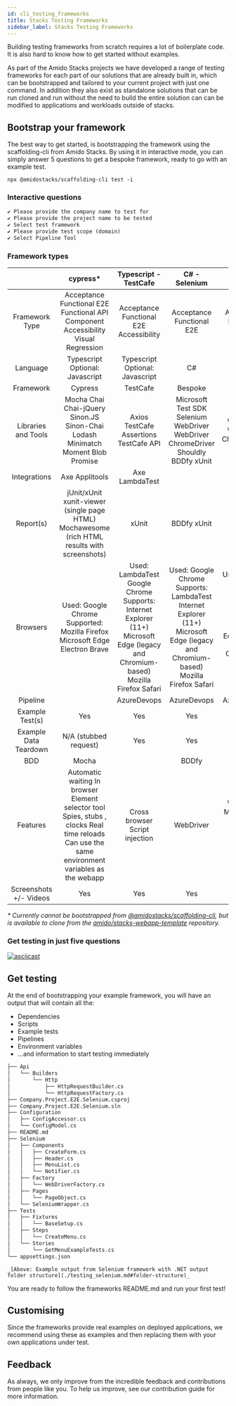 ```yaml
---
id: cli_testing_frameworks
title: Stacks Testing Frameworks
sidebar_label: Stacks Testing Frameworks
---
```


Building testing frameworks from scratch requires a lot of boilerplate code. It is also hard to know how to get started without examples.

As part of the Amido Stacks projects we have developed a range of testing frameworks for each part of our solutions that are already built in, which can be bootstrapped and tailored to your current project with just one command.
 In addition they also exist as standalone solutions that can be run cloned and run without the need to build the entire solution can can be modified to applications and workloads outside of stacks.

## Bootstrap your framework

The best way to get started, is bootstrapping the framework using the scaffolding-cli from Amido Stacks. By using it in interactive mode, you can simply answer 5 questions to get a bespoke framework, ready to go with an example test.

```npx @amidostacks/scaffolding-cli test -i```

### Interactive questions

```txt
✔ Please provide the company name to test for
✔ Please provide the project name to be tested
✔ Select test framework
✔ Please provide test scope (domain)
✔ Select Pipeline Tool
```

### Framework types

<!-- markdownlint-disable -->
|  | cypress* | Typescript - TestCafe | C# - Selenium | Java - Serenity | jest-sonar* |
|:-:|:-:|:-:|:-:|:-:|:-:|
| Framework Type | Acceptance Functional E2E Functional API Component Accessibility Visual Regression | Acceptance Functional E2E Accessibility | Acceptance Functional E2E | Acceptance Functional E2E | Unit  Component  Integration |
| Language | Typescript Optional: Javascript | Typescript Optional: Javascript | C# | Java | Typescript  Optional: Javascript |
| Framework | Cypress | TestCafe | Bespoke | Serenity | Jest |
| Libraries and Tools | Mocha Chai Chai-jQuery Sinon.JS Sinon-Chai Lodash Minimatch Moment Blob Promise | Axios TestCafe Assertions TestCafe API | Microsoft Test SDK Selenium WebDriver WebDriver ChromeDriver Shouldly BDDfy xUnit | Java SDK Selenium WebDriver WebDriver ChromeDriver Serenity JUnit | Jest Snapshot  @testing-library/react |
| Integrations | Axe Applitools | Axe LambdaTest |  |  | Sonar Scanner |
| Report(s) | jUnit/xUnit xunit-viewer (single page HTML) Mochawesome (rich HTML results with screenshots) | xUnit | BDDfy xUnit | Serenity reports | jUnit/xUnit  Cobertura, lcov (code coverage)  Sonar reporter |
| Browsers | Used: Google Chrome  Supported: Mozilla Firefox Microsoft Edge Electron Brave | Used: LambdaTest Google Chrome  Supports: Internet Explorer (11+) Microsoft Edge (legacy and Chromium-based) Mozilla Firefox Safari | Used: Google Chrome  Supports: LambdaTest Internet Explorer (11+) Microsoft Edge (legacy and Chromium-based) Mozilla Firefox Safari | Used: Google Chrome  Supports: Internet Explorer (11+) Microsoft Edge (legacy and Chromium-based) Mozilla Firefox | N/A |
| Pipeline |  | AzureDevops | AzureDevops | AzureDevops |  |
| Example Test(s) | Yes | Yes | Yes | Yes | Yes |
| Example Data Teardown | N/A (stubbed request) | Yes | Yes | Yes | N/A |
| BDD | Mocha |  | BDDfy | Serenity | Jasmine |
| Features | Automatic waiting In browser Element selector tool Spies, stubs , clocks Real time reloads Can use the same environment variables as the webapp | Cross browser Script injection | WebDriver | WebDriver Multi-thread test execution Enhanced reporting | Render |
| Screenshots +/- Videos | Yes | Yes | Yes | Yes | No |
<!-- markdownlint-restore -->

_\* Currently cannot be bootstrapped from [@amidostacks/scaffolding-cli](https://www.npmjs.com/package/@amidostacks/scaffolding-cli), but is available to clone from the [amido/stacks-webapp-template](https://github.com/amido/stacks-webapp-template) repository._

### Get testing in just five questions

[![asciicast](https://asciinema.org/a/mpqq9MGhE2TsSXtLDhmjZfaDq.svg?t=7)](https://asciinema.org/a/mpqq9MGhE2TsSXtLDhmjZfaDq)

## Get testing

At the end of bootstrapping your example framework, you will have an output that will contain all the:

* Dependencies
* Scripts
* Example tests
* Pipelines
* Environment variables
* ...and information to start testing immediately

```bash
├── Api
│   └── Builders
│       └── Http
│           ├── HttpRequestBuilder.cs
│           └── HttpRequestFactory.cs
├── Company.Project.E2E.Selenium.csproj
├── Company.Project.E2E.Selenium.sln
├── Configuration
│   ├── ConfigAccessor.cs
│   └── ConfigModel.cs
├── README.md
├── Selenium
│   ├── Components
│   │   ├── CreateForm.cs
│   │   ├── Header.cs
│   │   ├── MenuList.cs
│   │   └── Notifier.cs
│   ├── Factory
│   │   └── WebDriverFactory.cs
│   ├── Pages
│   │   └── PageObject.cs
│   └── SeleniumWrapper.cs
├── Tests
│   ├── Fixtures
│   │   └── BaseSetup.cs
│   ├── Steps
│   │   └── CreateMenu.cs
│   └── Stories
│       └── GetMenuExampleTests.cs
└── appsettings.json
```

`_[Above: Example output from Selenium framework with .NET output folder structure](./testing_selenium.md#folder-structure)_`

You are ready to follow the frameworks README.md and run your first test!

## Customising

Since the frameworks provide real examples on deployed applications, we recommend using these as examples and then replacing them with your own applications under test.

## Feedback

As always, we only improve from the incredible feedback and contributions from people like you. To help us improve, see our contribution guide for more information.
